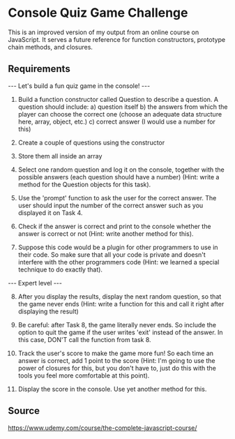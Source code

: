 # Console Quiz Game Challenge
This is an improved version of my output from an online course on JavaScript. It serves a future reference for function constructors, prototype chain methods, and closures.

## Requirements
--- Let's build a fun quiz game in the console! ---

1. Build a function constructor called Question to describe a question. A question should include:
a) question itself
b) the answers from which the player can choose the correct one (choose an adequate data structure here, array, object, etc.)
c) correct answer (I would use a number for this)

2. Create a couple of questions using the constructor

3. Store them all inside an array

4. Select one random question and log it on the console, together with the possible answers (each question should have a number) (Hint: write a method for the Question objects for this task).

5. Use the 'prompt' function to ask the user for the correct answer. The user should input the number of the correct answer such as you displayed it on Task 4.

6. Check if the answer is correct and print to the console whether the answer is correct or not (Hint: write another method for this).

7. Suppose this code would be a plugin for other programmers to use in their code. So make sure that all your code is private and doesn't interfere with the other programmers code (Hint: we learned a special technique to do exactly that).

--- Expert level ---

8. After you display the results, display the next random question, so that the game never ends (Hint: write a function for this and call it right after displaying the result)

9. Be careful: after Task 8, the game literally never ends. So include the option to quit the game if the user writes 'exit' instead of the answer. In this case, DON'T call the function from task 8.

10. Track the user's score to make the game more fun! So each time an answer is correct, add 1 point to the score (Hint: I'm going to use the power of closures for this, but you don't have to, just do this with the tools you feel more comfortable at this point).

11. Display the score in the console. Use yet another method for this.

## Source
https://www.udemy.com/course/the-complete-javascript-course/
